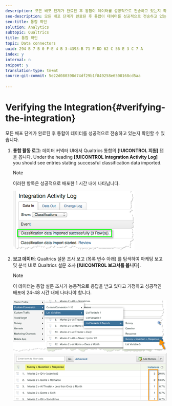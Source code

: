 ```yaml
---
description: 모든 배포 단계가 완료된 후 통합이 데이터를 성공적으로 전송하고 있는지 확인할 수 있습니다.
seo-description: 모든 배포 단계가 완료된 후 통합이 데이터를 성공적으로 전송하고 있는지 확인할 수 있습니다.
seo-title: 통합 확인
solution: Analytics
subtopic: Qualtrics
title: 통합 확인
topic: Data connectors
uuid: 294 B 7 B 0 F-E 4 B 3-4393-B 71 F-DD 62 C 56 E 3 C 7 A
index: y
internal: n
snippet: y
translation-type: tm+mt
source-git-commit: 5e22d080398d74df29b1f849258e6500168cd5aa

---
```



# Verifying the Integration{#verifying-the-integration}

모든 배포 단계가 완료된 후 통합이 데이터를 성공적으로 전송하고 있는지 확인할 수 있습니다.

1. **통합 활동 로그**: 데이터 커넥터 UI에서 Qualtrics 통합의 **[!UICONTROL 지원]** 탭을 봅니다. Under the heading **[!UICONTROL Integration Activity Log]** you should see entries stating successful classification data imported.

   >[!NOTE]
   >
   >이러한 항목은 성공적으로 배포한 1 시간 내에 나타납니다.

   ![](assets/verify-1.png)

1. **보고 데이터**: Qualtrics 설문 조사 보고 (목록 변수 아래) 를 탐색하여 마케팅 보고 및 분석 UI로 Qualtrics 설문 조사 **[!UICONTROL 보고서를 봅니다]**.

   >[!NOTE]
   >
   >이 데이터는 통합 설문 조사가 능동적으로 응답을 받고 있다고 가정하고 성공적인 배포에 24-48 시간 내에 나타나야 합니다.

   ![](assets/verify-2.png) ![](assets/verify-3.png)

